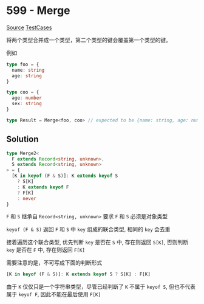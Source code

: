 # 599 - Merge

[Source](https://github.com/lybenson/ts-checker/blob/master/src/599-medium-merge/template.ts) [TestCases](https://github.com/lybenson/ts-checker/blob/master/src/599-medium-merge/test-cases.ts)

将两个类型合并成一个类型，第二个类型的键会覆盖第一个类型的键。

例如

```ts
type foo = {
  name: string
  age: string
}

type coo = {
  age: number
  sex: string
}

type Result = Merge<foo, coo> // expected to be {name: string, age: number, sex: string}
```

## Solution

```ts
type Merge2<
  F extends Record<string, unknown>,
  S extends Record<string, unknown>
> = {
  [K in keyof (F & S)]: K extends keyof S
    ? S[K]
    : K extends keyof F
    ? F[K]
    : never
}
```

`F` 和 `S` 继承自 `Record<string, unknown>` 要求 `F` 和 `S` 必须是对象类型

`keyof (F & S)` 返回 `F` 和 `S` 中 `key` 组成的联合类型, 相同的 `key` 会去重

接着遍历这个联合类型, 优先判断 `key` 是否在 `S` 中, 存在则返回 `S[K]`, 否则判断 `key` 是否在 `F` 中, 存在则返回 `F[K]`

需要注意的是，不可写成下面的判断形式

```ts
[K in keyof (F & S)]: K extends keyof S ? S[K] : F[K]
```

由于 `K` 仅仅只是一个字符串类型，尽管已经判断了 `K` 不属于 `keyof S`, 但也不代表属于 `keyof F`, 因此不能在最后使用 `F[K]`
